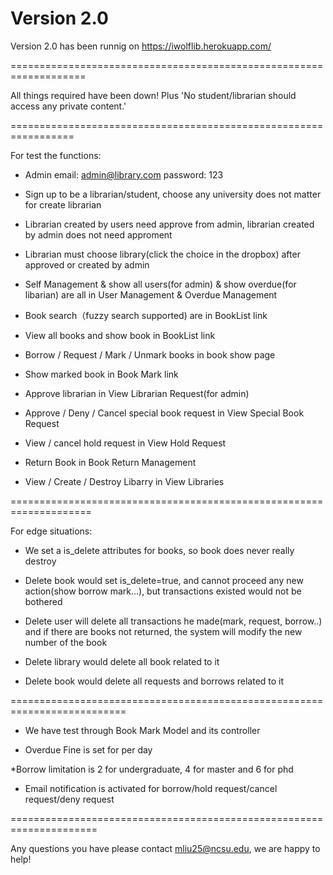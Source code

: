 # Version 2.0

Version 2.0 has been runnig on https://iwolflib.herokuapp.com/

===================================================================

All things required have been down! Plus 'No student/librarian should access any private content.'

=================================================================

For test the functions:

* Admin email: admin@library.com   password: 123

* Sign up to be a librarian/student, choose any university does not matter for create librarian

* Librarian created by users need approve from admin, librarian created by admin does not need approment

* Librarian must choose library(click the choice in the dropbox) after approved or created by admin

* Self Management & show all users(for admin) & show overdue(for libarian) are all in User Management & Overdue Management

* Book search（fuzzy search supported) are in BookList link

* View all books and show book in BookList link

* Borrow / Request / Mark / Unmark books in book show page

* Show marked book in Book Mark link

* Approve librarian in View Librarian Request(for admin)

* Approve / Deny / Cancel special book request in View Special Book Request

* View / cancel hold request in View Hold Request

* Return Book in Book Return Management

* View / Create / Destroy Libarry in View Libraries

====================================================================

For edge situations:

* We set a is_delete attributes for books, so book does never really destroy

* Delete book would set is_delete=true, and cannot proceed any new action(show borrow mark...), but transactions existed would not be bothered

* Delete user will delete all transactions he made(mark, request, borrow..) and if there are books not returned, the system will modify the new number of the book 

* Delete library would delete all book related to it

* Delete book would delete all requests and borrows related to it

==========================================================================

* We have test through Book Mark Model and its controller

* Overdue Fine is set for per day

*Borrow limitation is 2 for undergraduate, 4 for master and 6 for phd

* Email notification is activated for borrow/hold request/cancel request/deny request

=====================================================================
 
 
 Any questions you have please contact mliu25@ncsu.edu, we are happy to help!

